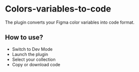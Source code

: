 # Colors-variables-to-code

The plugin converts your Figma color variables into code format.

## How to use?
- Switch to Dev Mode
- Launch the plugin
- Select your collection
- Copy or download code
